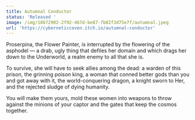 ```yaml
---
title: Autumnal Conductor
status: 'Released '
image: /img/18672902-2f92-467d-be87-7b82f3d75e7f/autumnal.jpeg
url: 'https://cyberneticcoven.itch.io/autumnal-conductor'
---
```


Proserpina, the Flower Painter, is interrupted by the flowering of the asphodel — a drab, ugly thing that defiles her domain and which drags her down to the Underworld, a realm enemy to all that she is. 

To survive, she will have to seek allies among the dead: a warden of this prison, the grinning poison king, a woman that conned better gods than you and got away with it, the world-conquering dragon, a knight sworn to Her, and the rejected sludge of dying humanity. 

You will make them yours, mold these women into weapons to throw against the minions of your captor and the gates that keep the cosmos together.
